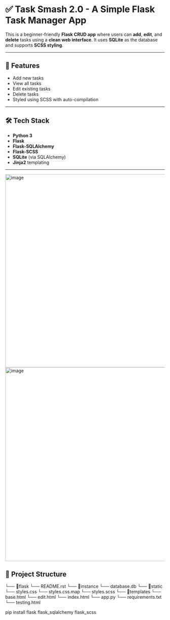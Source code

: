 # ✅ Task Smash 2.0 - A Simple Flask Task Manager App

This is a beginner-friendly **Flask CRUD app** where users can **add**, **edit**, and **delete** tasks using a **clean web interface**. It uses **SQLite** as the database and supports **SCSS styling**.

---

## 🚀 Features

- Add new tasks
- View all tasks
- Edit existing tasks
- Delete tasks
- Styled using SCSS with auto-compilation

---

## 🛠️ Tech Stack

- **Python 3**
- **Flask**
- **Flask-SQLAlchemy**
- **Flask-SCSS**
- **SQLite** (via SQLAlchemy)
- **Jinja2** templating

---

<img width="611" alt="image" src="https://github.com/user-attachments/assets/cb6d4f89-ac3c-4ce9-911b-e65305aa6fe5" />
<img width="613" alt="image" src="https://github.com/user-attachments/assets/5775ee9a-07c2-44fd-999e-25237f1ff1fe" />


## 📁 Project Structure
└── 📁flask
        └── README.rst
    └── 📁instance
        └── database.db
    └── 📁static
        └── styles.css
        └── styles.css.map
        └── styles.scss
    └── 📁templates
        └── base.html
        └── edit.html
        └── index.html
    └── app.py
    └── requirements.txt
    └── testing.html


pip install flask flask_sqlalchemy flask_scss
